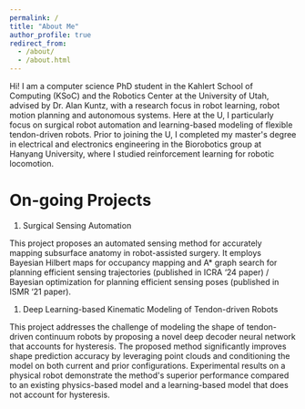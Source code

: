 ```yaml
---
permalink: /
title: "About Me"
author_profile: true
redirect_from: 
  - /about/
  - /about.html
---
```


Hi! I am a computer science PhD student in the Kahlert School of Computing (KSoC) and the Robotics Center at the University of Utah, advised by Dr. Alan Kuntz, with a research focus in robot learning, robot motion planning and autonomous systems. Here at the U, I particularly focus on surgical robot automation and learning-based modeling of flexible tendon-driven robots. 
Prior to joining the U, I completed my master's degree in electrical and electronics engineering in the Biorobotics group at Hanyang University, where I studied reinforcement learning for robotic locomotion.  

On-going Projects
======
1. Surgical Sensing Automation 

This project proposes an automated sensing method for accurately mapping subsurface anatomy in robot-assisted surgery. It employs Bayesian Hilbert maps for occupancy mapping and A* graph search for planning efficient sensing trajectories (published in ICRA ‘24 paper) / Bayesian optimization for planning efficient sensing poses (published in ISMR ‘21 paper). 


1. Deep Learning-based Kinematic Modeling of Tendon-driven Robots 

This project addresses the challenge of modeling the shape of tendon-driven continuum robots by proposing a novel deep decoder neural network that accounts for hysteresis. The proposed method significantly improves shape prediction accuracy by leveraging point clouds and conditioning the model on both current and prior configurations. Experimental results on a physical robot demonstrate the method's superior performance compared to an existing physics-based model and a learning-based model that does not account for hysteresis.


